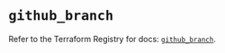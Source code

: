 # `github_branch`

Refer to the Terraform Registry for docs: [`github_branch`](https://registry.terraform.io/providers/integrations/github/6.2.2/docs/resources/branch).
